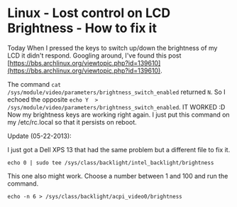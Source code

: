 

# Linux - Lost control on LCD Brightness - How to fix it

Today When I pressed the keys to switch up/down the brightness of my LCD it didn't respond. Googling around, I've found this post [https://bbs.archlinux.org/viewtopic.php?id=139610](https://bbs.archlinux.org/viewtopic.php?id=139610).

The command `cat /sys/module/video/parameters/brightness_switch_enabled` returned `N`. So I echoed the opposite `echo Y  > /sys/module/video/parameters/brightness_switch_enabled`. IT WORKED :D Now my brightness keys are working right again. I just put this command on my /etc/rc.local so that it persists on reboot.

Update (05-22-2013):

I just got a Dell XPS 13 that had the same problem but a different file to fix it.

`echo 0 | sudo tee /sys/class/backlight/intel_backlight/brightness`

This one also might work. Choose a number between 1 and 100 and run the command.

`echo -n 6 > /sys/class/backlight/acpi_video0/brightness`

